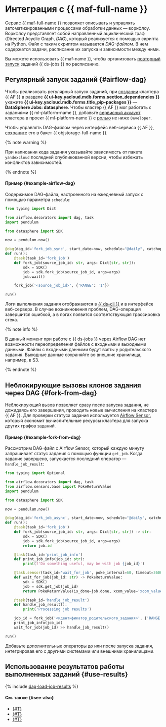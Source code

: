 # Интеграция с {{ maf-full-name }}

[Сервис {{ maf-full-name }}](../../../managed-airflow/concepts/index.md#about-the-service) позволяет описывать и управлять автоматизированными процессами обработки данных — воркфлоу. Воркфлоу представляет собой направленный ациклический граф (Directed Acyclic Graph, _DAG_), который реализуется с помощью скрипта на Python. Файл с таким скриптом называется _DAG-файлом_. В нем содержатся задачи, расписание их запуска и зависимости между ними.

Вы можете использовать {{ maf-name }}, чтобы организовать [повторный запуск](./fork.md) заданий {{ ds-jobs }} по расписанию.

## Регулярный запуск заданий {#airflow-dag}

Чтобы реализовать регулярный запуск заданий, при [создании](../../../managed-airflow/operations/cluster-create.md) кластера {{ AF }} в разделе **{{ ui-key.yacloud.mdb.forms.section_dependencies }}** укажите **{{ ui-key.yacloud.mdb.forms.title_pip-packages }}** — **DataSphere Jobs: datasphere**. Чтобы кластер {{ AF }} мог работать с заданиями {{ ml-platform-name }}, добавьте [сервисный аккаунт](../../../iam/concepts/users/service-accounts.md) кластера в проект {{ ml-platform-name }} с [ролью](../../security/index.md) не ниже `Developer`.

Чтобы управлять DAG-файлом через интерфейс веб-сервиса {{ AF }}, [сохраните](../../../managed-airflow/operations/upload-dags.md) его в бакет {{ objstorage-full-name }}.

{% note warning %}

При написании кода задания указывайте зависимость от пакета `yandexcloud` последней опубликованной версии, чтобы избежать конфликтов зависимостей.

{% endnote %}

#### Пример {#example-airflow-dag}

Содержимое DAG-файла, настроенного на ежедневный запуск с помощью параметра `schedule`:

```python
from typing import Dict

from airflow.decorators import dag, task
import pendulum

from datasphere import SDK

now = pendulum.now()

@dag(dag_id='fork_job_sync', start_date=now, schedule="@daily", catchup=False)
def run():
    @task(task_id='fork_job')
    def fork_job(source_job_id: str, args: Dict[str, str]):
        sdk = SDK()
        job = sdk.fork_job(source_job_id, args=args)
        job.wait()

    fork_job('<source_job_id>', {'RANGE': '1'})

run()
```

Логи выполнения задания отображаются в [{{ ds-cli }}](cli.md) и в интерфейсе веб-сервера. В случае возникновения проблем, DAG-операция завершится ошибкой, а в логах появится соответствующая трассировка стека.

{% note info %}

В данный момент при работе с {{ ds-jobs }} через Airflow DAG нет возможности переопределения файлов с входными и выходными данными. Файлы с входными данными будут взяты у родительского задания. Выходные данные сохраняйте во внешние хранилища, например, в S3.

{% endnote %}

## Неблокирующие вызовы клонов задания через DAG {#fork-from-dag}

Неблокирующий вызов позволяет сразу после запуска задания, не дожидаясь его завершения, проводить новые вычисления на кластере {{ AF }}. Для проверки статуса задания используется [Airflow Sensor](https://airflow.apache.org/docs/apache-airflow/stable/core-concepts/sensors.html), который экономит вычислительные ресурсы кластера для запуска других графов заданий.

#### Пример {#example-fork-from-dag}

Рассмотрим DAG-файл с Airflow Sensor, который каждую минуту запрашивает статус задания с помощью функции `get_job`. Когда задание завершено, запускается последний оператор — `handle_job_result`:

```python
from typing import Optional

from airflow.decorators import dag, task
from airflow.sensors.base import PokeReturnValue
import pendulum

from datasphere import SDK

now = pendulum.now()

@dag(dag_id='fork_job_async', start_date=now, schedule="@daily", catchup=False)
def run():
    @task(task_id='fork_job')
    def fork_job(source_job_id: str, args: Dict[str, str]) -> str:
        sdk = SDK()
        job = sdk.fork_job(source_job_id, args=args)
        return job.id

    @task(task_id='print_job_info')
    def print_job_info(job_id: str):
        print(f'Do something useful, may be with job {job_id}')

    @task.sensor(task_id='wait_for_job', poke_interval=60, timeout=3600, mode='reschedule')
    def wait_for_job(job_id: str) -> PokeReturnValue:
        sdk = SDK()
        job = sdk.get_job(job_id)
        return PokeReturnValue(is_done=job.done, xcom_value='xcom_value')

    @task(task_id='handle_job_result')
    def handle_job_result():
        print('Processing job results')

    job_id = fork_job('<идентификатор_родительского_задания>', {'RANGE': '1'})
    print_job_info(job_id)
    wait_for_job(job_id) >> handle_job_result()

run()
```

Добавьте дополнительные операторы до или после запуска задания, интегрировав его с другими системами или внешними хранилищами.

## Использование результатов работы выполненных заданий {#use-results}

{% include [dag-load-job-results](../../../_includes/datasphere/dag-load-job-results.md) %}

#### См. также {#see-also}

* [{#T}](./index.md)
* [{#T}](./fork.md)
* [{#T}](../../../managed-airflow/concepts/index.md)
